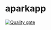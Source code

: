 # aparkapp
[![Quality gate](https://sonarcloud.io/api/project_badges/quality_gate?project=ISPP-AparkApp_aparkapp)](https://sonarcloud.io/summary/new_code?id=ISPP-AparkApp_aparkapp)
